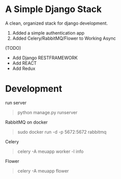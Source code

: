 # A Simple Django Stack

A clean, organized stack for django development.

1. Added a simple authentication app<br>
2. Added Celery/RabbitMQ/Flower to Working Async

(TODO)

- Add Django RESTFRAMEWORK
- Add REACT
- Add Redux

# Development

run server<br>

> python manage.py runserver

RabbitMQ on docker<br>

> sudo docker run -d -p 5672:5672 rabbitmq

Celery<br>

> celery -A meuapp worker -l info

Flower<br>

> celery -A meuapp flower
